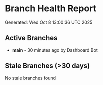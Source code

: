 # Branch Health Report
Generated: Wed Oct  8 13:00:36 UTC 2025

## Active Branches
- **main** - 30 minutes ago by Dashboard Bot

## Stale Branches (>30 days)
No stale branches found
